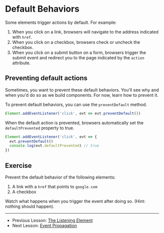# Default Behaviors

Some elements trigger actions by default. For example:

1. When you click on a link, browsers will navigate to the address indicated with `href`.
2. When you click on a checkbox, browsers check or uncheck the checkbox.
3. When you click on a submit button on a form, browsers trigger the submit event and redirect you to the page indicated by the `action` attribute.

## Preventing default actions

Sometimes, you want to prevent these default behaviors. You'll see why and when you'd do so as we build components. For now, learn how to prevent it.

To prevent default behaviors, you can use the `preventDefault` method.

```js
Element.addEventListener('click', evt => evt.preventDefault())
```

When the default action is prevented, browsers automatically set the `defaultPrevented` property to true.

```js
Element.addEventListener('click', evt => {
  evt.preventDefault()
  console.log(evt.defaultPrevented) // true
})
```

## Exercise

Prevent the default behavior of the following elements:

1. A link with a `href` that points to `google.com`
2. A checkbox

Watch what happens when you trigger the event after doing so. (Hint: nothing should happen).

---

- Previous Lesson: [The Listening Element][1]
- Next Lesson: [Event Propagation][2]

[1]:	01.listening-element.md
[2]:	03.event-propagation.md